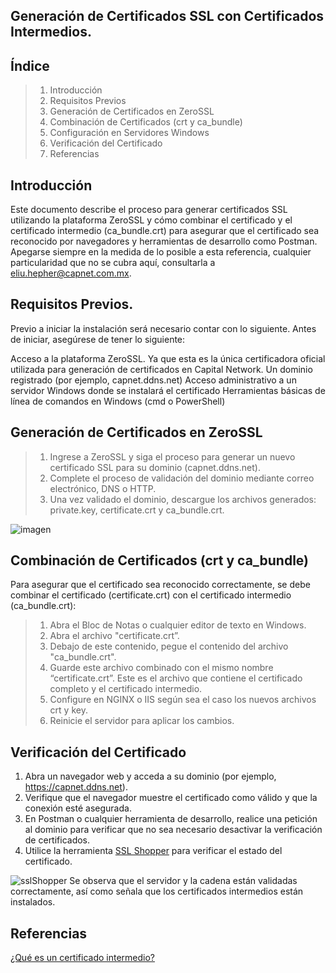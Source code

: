 ## Generación de Certificados SSL con Certificados Intermedios.

## Índice
> 1. Introducción
> 2. Requisitos Previos
> 3. Generación de Certificados en ZeroSSL
> 4. Combinación de Certificados (crt y ca_bundle)
> 5. Configuración en Servidores Windows
> 6. Verificación del Certificado
> 7. Referencias

## Introducción
Este documento describe el proceso para generar certificados SSL utilizando la plataforma ZeroSSL y cómo combinar el certificado y el certificado intermedio (ca_bundle.crt) para asegurar que el certificado sea reconocido por navegadores y herramientas de desarrollo como Postman.
Apegarse siempre en la medida de lo posible a esta referencia, cualquier particularidad que no se cubra aquí, consultarla a eliu.hepher@capnet.com.mx.

## Requisitos Previos.

Previo a iniciar la instalación será necesario contar con lo siguiente.
Antes de iniciar, asegúrese de tener lo siguiente:

Acceso a la plataforma ZeroSSL. Ya que esta es la única certificadora oficial utilizada para generación de certificados en Capital Network.
Un dominio registrado (por ejemplo, capnet.ddns.net)
Acceso administrativo a un servidor Windows donde se instalará el certificado
Herramientas básicas de línea de comandos en Windows (cmd o PowerShell)

## Generación de Certificados en ZeroSSL
> 1. Ingrese a ZeroSSL y siga el proceso para generar un nuevo certificado SSL para su dominio (capnet.ddns.net).
> 2. Complete el proceso de validación del dominio mediante correo electrónico, DNS o HTTP.
> 3. Una vez validado el dominio, descargue los archivos generados: private.key, certificate.crt y ca_bundle.crt.

![imagen](/img/certificate.png)

## Combinación de Certificados (crt y ca_bundle)
Para asegurar que el certificado sea reconocido correctamente, se debe combinar el certificado (certificate.crt) con el certificado intermedio (ca_bundle.crt):

> 1. Abra el Bloc de Notas o cualquier editor de texto en Windows.
> 2. Abra el archivo "certificate.crt”.
> 3. Debajo de este contenido, pegue el contenido del archivo "ca_bundle.crt".
> 4. Guarde este archivo combinado con el mismo nombre “certificate.crt”. Este es el archivo que contiene el certificado completo y el certificado intermedio.
> 5. Configure en NGINX o IIS según sea el caso los nuevos archivos crt y key.
> 6. Reinicie el servidor para aplicar los cambios.

## Verificación del Certificado
1. Abra un navegador web y acceda a su dominio (por ejemplo, https://capnet.ddns.net).
2. Verifique que el navegador muestre el certificado como válido y que la conexión esté asegurada.
3. En Postman o cualquier herramienta de desarrollo, realice una petición al dominio para verificar que no sea necesario desactivar la verificación de certificados.
4. Utilice la herramienta [SSL Shopper](https://www.sslshopper.com/ssl-checker.html#hostname=capnet.ddns.net:4450) para verificar el estado del certificado.

![sslShopper](/img/sslShopper.png)
Se observa que el servidor y la cadena están validadas correctamente, así como señala que los certificados intermedios están instalados.


## Referencias
[¿Qué es un certificado intermedio?](https://www.godaddy.com/es/help/que-es-un-certificado-intermedio-868)





